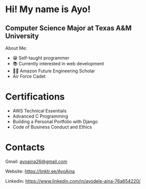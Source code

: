 # Hi! My name is Ayo!
## Computer Science Major at Texas A&M University
About Me:

* 😁 Self-taught programmer
* 📚 Currently interested in web development
* 👨‍🎓 Amazon Future Engineering Scholar
* Air Force Cadet

# Certifications
* AWS Technical Essentials
* Advanced C Programming
* Building a Personal Portfolio with Django
* Code of Business Conduct and Ethics

# Contacts
Gmail: ayoaina26@gmail.com

Website: https://linktr.ee/AyoAina

Linkedin: https://www.linkedin.com/in/ayodele-aina-76a654220/
